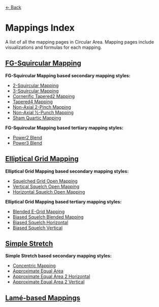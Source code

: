 [<- Back](https://github.com/Kuuuube/Circular_Area/blob/main/README.md)

# Mappings Index

A list of all the mapping pages in Circular Area. Mapping pages include visualizations and formulas for each mapping.

## [FG-Squircular Mapping](https://github.com/Kuuuube/Circular_Area/blob/main/wiki/mappings/fg_squircular_mapping.md)

**FG-Squircular Mapping based secondary mapping styles:** 

- [2-Squircular Mapping](https://github.com/Kuuuube/Circular_Area/blob/main/wiki/mappings/2_squircular_mapping.md)
- [3-Squircular Mapping](https://github.com/Kuuuube/Circular_Area/blob/main/wiki/mappings/3_squircular_mapping.md)
- [Cornerific Tapered2 Mapping](https://github.com/Kuuuube/Circular_Area/blob/main/wiki/mappings/cornerific_tapered2_mapping.md)
- [Tapered4 Mapping](https://github.com/Kuuuube/Circular_Area/blob/main/wiki/mappings/tapered4_mapping.md)
- [Non-Axial 2-Pinch Mapping](https://github.com/Kuuuube/Circular_Area/blob/main/wiki/mappings/non_axial_2_pinch_mapping.md)
- [Non-Axial ½-Punch Mapping](https://github.com/Kuuuube/Circular_Area/blob/main/wiki/mappings/non_axial_half_punch_mapping.md)
- [Sham Quartic Mapping](https://github.com/Kuuuube/Circular_Area/blob/main/wiki/mappings/sham_quartic_mapping.md)

**FG-Squircular Mapping based tertiary mapping styles:** 

- [Power2 Blend](https://github.com/Kuuuube/Circular_Area/blob/main/wiki/mappings/power2_blend.md)
- [Power3 Blend](https://github.com/Kuuuube/Circular_Area/blob/main/wiki/mappings/power3_blend.md)

## [Elliptical Grid Mapping](https://github.com/Kuuuube/Circular_Area/blob/main/wiki/mappings/elliptical_grid_mapping.md)

**Elliptical Grid Mapping based secondary mapping styles:** 

- [Squelched Grid Open Mapping](https://github.com/Kuuuube/Circular_Area/blob/main/wiki/mappings/squelched_grid_open_mapping.md)
- [Vertical Squelch Open Mapping](https://github.com/Kuuuube/Circular_Area/blob/main/wiki/mappings/vertical_squelch_open_mapping.md)
- [Horizontal Squelch Open Mapping](https://github.com/Kuuuube/Circular_Area/blob/main/wiki/mappings/horizontal_squelch_open_mapping.md)

**Elliptical Grid Mapping based tertiary mapping styles:**

- [Blended E-Grid Mapping](https://github.com/Kuuuube/Circular_Area/blob/main/wiki/mappings/blended_e_grid_mapping.md)
- [Biased Squelch Blended Mapping](https://github.com/Kuuuube/Circular_Area/blob/main/wiki/mappings/biased_squelch_blended_mapping.md)
- [Biased Squelch Horizontal](https://github.com/Kuuuube/Circular_Area/blob/main/wiki/mappings/biased_squelch_horizontal.md)
- [Biased Squelch Vertical](https://github.com/Kuuuube/Circular_Area/blob/main/wiki/mappings/biased_squelch_vertical.md)

## [Simple Stretch](https://github.com/Kuuuube/Circular_Area/blob/main/wiki/mappings/simple_stretch.md)

**Simple Stretch based secondary mapping styles:** 

- [Concentric Mapping](https://github.com/Kuuuube/Circular_Area/blob/main/wiki/mappings/concentric_mapping.md)
- [Approximate Equal Area](https://github.com/Kuuuube/Circular_Area/blob/main/wiki/mappings/approximate_equal_area.md)
- [Approximate Equal Area 2 Horizontal](https://github.com/Kuuuube/Circular_Area/blob/main/wiki/mappings/approximate_equal_area_2_horizontal.md)
- [Approximate Equal Area 2 Vertical](https://github.com/Kuuuube/Circular_Area/blob/main/wiki/mappings/approximate_equal_area_2_vertical.md)

## [Lamé-based Mappings](https://github.com/Kuuuube/Circular_Area/blob/main/wiki/mappings/lamé_based_mappings.md)